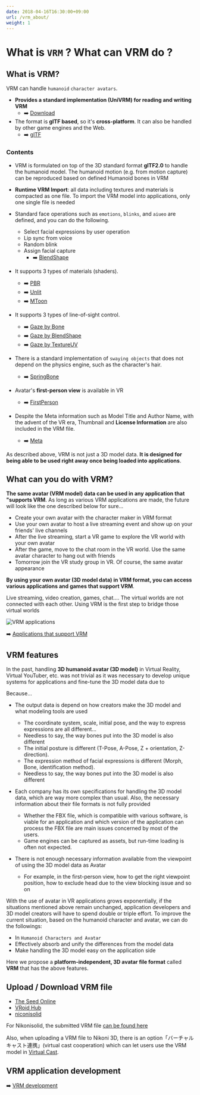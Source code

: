 ```yaml
---
date: 2018-04-16T16:30:00+09:00
url: /vrm_about/
weight: 1
---
```


# What is `VRM` ? What can VRM do ?

## What is VRM?

VRM can handle `humanoid` `character avatars`.

- **Provides a standard implementation (UniVRM) for reading and writing VRM**
	- ➡️ [Download](https://github.com/vrm-c/UniVRM/releases)
- The format is **glTF based**, so it's **cross-platform**. It can also be handled by other game engines and the Web.
	- ➡️ [glTF](https://www.khronos.org/gltf/)

### Contents

* VRM is formulated on top of the 3D standard format **glTF2.0** to handle the humanoid model. The humanoid motion (e.g. from motion capture) can be reproduced based on defined Humanoid bones in VRM
* **Runtime VRM Import**: all data including textures and materials is compacted as one file. To import the VRM model into applications, only one single file is needed
* Standard face operations such as `emotions`, `blinks`, and `aiueo` are defined, and you can do the following.

  - Select facial expressions by user operation
  - Lip sync from voice
  - Random blink
  - Assign facial capture
	- ➡️ [BlendShape](/univrm/blendshape/univrm_blendshape)
* It supports 3 types of materials (shaders).
	- ➡️ [PBR](/univrm/shaders/univrm_standard)
	- ➡️ [Unlit](/univrm/shaders/univrm_unlit)
	- ➡️ [MToon](/univrm/shaders/shader_mtoon)

* It supports 3 types of line-of-sight control.
  - ➡️ [Gaze by Bone](/univrm/lookat/lookat_bone)
  - ➡️ [Gaze by BlendShape](/univrm/lookat/lookat_blendshape)
  - ➡️ [Gaze by TextureUV](/univrm/lookat/lookat_uv)

* There is a standard implementation of `swaying objects` that does not depend on the physics engine, such as the character's hair.
	- ➡️ [SpringBone](/univrm/springbone/univrm_secondary)

* Avatar's **first-person view** is available in VR
	- ➡️ [FirstPerson](/univrm/firstperson/univrm_firstperson)

* Despite the Meta information such as Model Title and Author Name, with the advent of the VR era, Thumbnail and **License Information** are also included in the VRM file.
	- ➡️ [Meta](/vrm/vrm_meta)

As described above, VRM is not just a 3D model data. **It is designed for being able to be used right away once being loaded into applications**.

## What can you do with VRM?

**The same avatar (VRM model) data can be used in any application that "supports VRM**. As long as various VRM applications are made, the future will look like the one described below for sure...

* Create your own avatar with the character maker in VRM format 
* Use your own avatar to host a live streaming event and show up on your friends' live channels
* After the live streaming, start a VR game to explore the VR world with your own avatar 
* After the game, move to the chat room in the VR world. Use the same avatar character to hang out with friends
* Tomorrow join the VR study group in VR. Of course, the same avatar appearance

**By using your own avatar (3D model data) in VRM format, you can access various applications and games that support VRM**.

Live streaming, video creation, games, chat.... The virtual worlds are not connected with each other. Using VRM is the first step to bridge those virtual worlds

![VRM applications](/_static/images/vrm/VRM_WorldConnect_jp.png)

➡️ [Applications that support VRM](/vrm/vrm_applications)

## VRM features

In the past, handling **3D humanoid avatar (3D model)** in Virtual Reality, Virtual YouTuber, etc. was not trivial as it was necessary to develop unique systems for applications and fine-tune the 3D model data due to

Because...

* The output data is depend on how creators make the 3D model and what modeling tools are used
  * The coordinate system, scale, initial pose, and the way to express expressions are all different...
  * Needless to say, the way bones put into the 3D model is also different
  * The initial posture is different (T-Pose, A-Pose, Z + orientation, Z-direction).
  * The expression method of facial expressions is different (Morph, Bone, identification method).
  * Needless to say, the way bones put into the 3D model is also different

* Each company has its own specifications for handling the 3D model data, which are way more complex than usual. Also, the necessary information about their file formats is not fully provided
  * Whether the FBX file, which is compatible with various software, is viable for an application and which version of the application can process the FBX file are main issues concerned by most of the users.
  * Game engines can be captured as assets, but run-time loading is often not expected.

* There is not enough necessary information available from the viewpoint of using the 3D model data as Avatar
  * For example, in the first-person view, how to get the right viewpoint position, how to exclude head due to the view blocking issue and so on

With the use of avatar in VR applications grows exponentially, if the situations mentioned above remain unchanged, application developers and 3D model creators will have to spend double or triple effort. To improve the current situation, based on the humanoid character and avatar, we can do the followings:

* In `Humanoid Characters and Avatar`
* Effectively absorb and unify the differences from the model data
* Make handling the 3D model easy on the application side

Here we propose a **platform-independent, 3D avatar file format** called **VRM** that has the above features.

## Upload / Download VRM file

* [The Seed Online](https://seed.online/)
* [VRoid Hub](https://hub.vroid.com/)
* [niconisolid](https://3d.nicovideo.jp/)

For Nikonisolid, the submitted VRM file [can be found here](https://3d.nicovideo.jp/search?word_type=tag&word=VRM)

Also, when uploading a VRM file to Nikoni 3D, there is an option「バーチャルキャスト連携」(virtual cast cooperation) which can let users use the VRM model in [Virtual Cast](https://virtualcast.jp/).

## VRM application development

 ➡️ [VRM development](/vrm/vrm_development)

